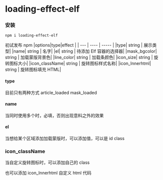 # loading-effect-elf

### 安装

```
npm i loading-effect-elf
```

初试发布 npm
|options|type|effect |
| --- | ---- | ----- |
|type| string | 展示类型|
|name| string | 名字|
|el| string | 待添加 Elf 容器的选择器|
|mask_bgcolor| string | 加载蒙版背景色|
|line_color| string | 加载条颜色|
|icon_size| string | 旋转图标大小|
|icon_className| string | 旋转图标样式名称|
|icon_Innerhtml| string | 旋转图标填充 HTML|

#### type

目前只有两种方式 article_loaded mask_loaded

#### name

当同时使用多个时，必填，否则出现意料之外的效果

#### el

当想给某个区域添加加载蒙版时，可以添加值，可以是 id class

### icon_className

当自定义旋转图标时，可以添加自己的 class

也可以添加 icon_Innerhtml 自定义 html 代码
